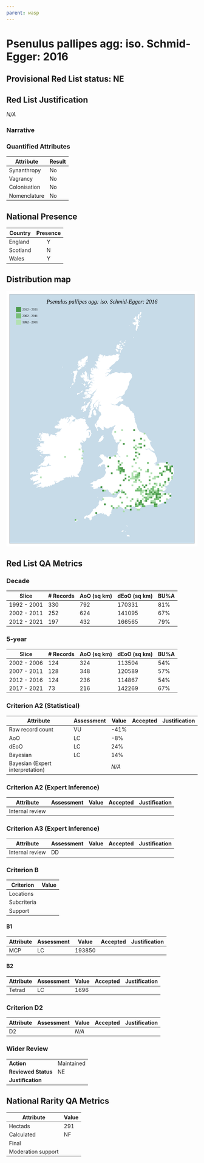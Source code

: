 ```yaml
---
parent: wasp
---
```


# Psenulus pallipes agg: iso. Schmid-Egger: 2016

## Provisional Red List status: NE

## Red List Justification
*N/A*
### Narrative



### Quantified Attributes
|Attribute|Result|
|---|---|
|Synanthropy|No|
|Vagrancy|No|
|Colonisation|No|
|Nomenclature|No|




## National Presence
|Country|Presence
|---|:-:|
|England|Y|
|Scotland|N|
|Wales|Y|


## Distribution map
![](../map/509.svg)

## Red List QA Metrics
### Decade
| Slice | # Records | AoO (sq km) | dEoO (sq km) |BU%A |
|---|---|---|---|---|
|1992 - 2001|330|792|170331|81%|
|2002 - 2011|252|624|141095|67%|
|2012 - 2021|197|432|166565|79%|
### 5-year
| Slice | # Records | AoO (sq km) | dEoO (sq km) |BU%A |
|---|---|---|---|---|
|2002 - 2006|124|324|113504|54%|
|2007 - 2011|128|348|120589|57%|
|2012 - 2016|124|236|114867|54%|
|2017 - 2021|73|216|142269|67%|
### Criterion A2 (Statistical)
|Attribute|Assessment|Value|Accepted|Justification
|---|---|---|---|---|
|Raw record count|VU|-41%|||
|AoO|LC|-8%|||
|dEoO|LC|24%|||
|Bayesian|LC|14%|||
|Bayesian (Expert interpretation)||*N/A*|||
### Criterion A2 (Expert Inference)
|Attribute|Assessment|Value|Accepted|Justification
|---|---|---|---|---|
|Internal review|||||
### Criterion A3 (Expert Inference)
|Attribute|Assessment|Value|Accepted|Justification
|---|---|---|---|---|
|Internal review|DD||||
### Criterion B
|Criterion| Value|
|---|---|
|Locations||
|Subcriteria||
|Support||
#### B1
|Attribute|Assessment|Value|Accepted|Justification
|---|---|---|---|---|
|MCP|LC|193850|||
#### B2
|Attribute|Assessment|Value|Accepted|Justification
|---|---|---|---|---|
|Tetrad|LC|1696|||
### Criterion D2
|Attribute|Assessment|Value|Accepted|Justification
|---|---|---|---|---|
|D2||*N/A*|||
### Wider Review
|  |  |
|---|---|
|**Action**|Maintained|
|**Reviewed Status**|NE|
|**Justification**||


## National Rarity QA Metrics
|Attribute|Value|
|---|---|
|Hectads|291|
|Calculated|NF|
|Final||
|Moderation support||



